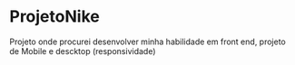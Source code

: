 # ProjetoNike
Projeto onde procurei desenvolver minha habilidade em front end, projeto de Mobile e descktop (responsividade)
